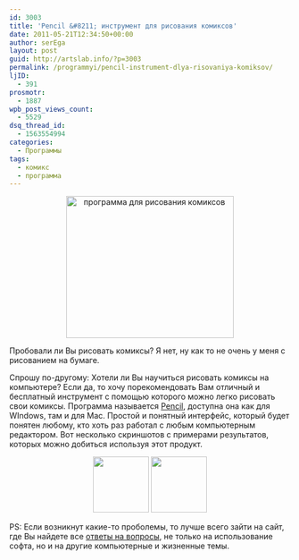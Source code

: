 ```yaml
---
id: 3003
title: 'Pencil &#8211; инструмент для рисования комиксов'
date: 2011-05-21T12:34:50+00:00
author: serEga
layout: post
guid: http://artslab.info/?p=3003
permalink: /programmyi/pencil-instrument-dlya-risovaniya-komiksov/
ljID:
  - 391
prosmotr:
  - 1887
wpb_post_views_count:
  - 5529
dsq_thread_id:
  - 1563554994
categories:
  - Программы
tags:
  - комикс
  - программа
---
```

<center>
  <a href="http://img.artslab.info/pencil-home.png"><img src="http://img.artslab.info/pencil-home-300x254.png" alt="программа для рисования комиксов" title="pencil-home" width="300" height="254" class="alignnone size-medium wp-image-3004" /></a>
</center>

Пробовали ли Вы рисовать комиксы? Я нет, ну как то не очень у меня с рисованием на бумаге. 

Спрошу по-другому: Хотели ли Вы научиться рисовать комиксы на компьютере? Если да, то хочу порекомендовать Вам отличный и бесплатный инструмент с помощью которого можно легко рисовать свои комиксы. Программа называется [Pencil](http://www.pencil-animation.org/), доступна она как для WIndows, там и для Mac. Простой и понятный интерфейс, который будет понятен любому, кто хоть раз работал с любым компьютерным редактором. Вот несколько скриншотов с примерами результатов, которых можно добиться используя этот продукт.

<center>
  <a href="http://img.artslab.info/0.4.3-screenshot-mac1.png"><img src="http://img.artslab.info/0.4.3-screenshot-mac1-100x100.png" alt="" title="0.4.3-screenshot-mac" width="100" height="100" class="alignnone size-thumbnail wp-image-3008" /></a> <a href="http://img.artslab.info/0.4.3-screenshot-win.png"><img src="http://img.artslab.info/0.4.3-screenshot-win-100x100.png" alt="" title="0.4.3-screenshot-win" width="100" height="100" class="alignnone size-thumbnail wp-image-3006" /></a>
</center>

PS: Если возникнут какие-то проболемы, то лучше всего зайти на сайт, где Вы найдете все [ответы на вопросы](http://qq.by/), не только на использование софта, но и на другие компьютерные и жизненные темы.